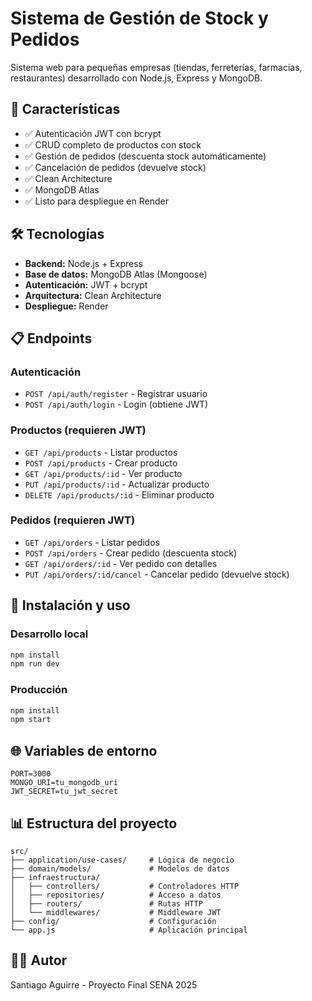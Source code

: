 # Sistema de Gestión de Stock y Pedidos

Sistema web para pequeñas empresas (tiendas, ferreterías, farmacias, restaurantes) desarrollado con Node.js, Express y MongoDB.

## 🚀 Características

- ✅ Autenticación JWT con bcrypt
- ✅ CRUD completo de productos con stock
- ✅ Gestión de pedidos (descuenta stock automáticamente)
- ✅ Cancelación de pedidos (devuelve stock)
- ✅ Clean Architecture
- ✅ MongoDB Atlas
- ✅ Listo para despliegue en Render

## 🛠️ Tecnologías

- **Backend:** Node.js + Express
- **Base de datos:** MongoDB Atlas (Mongoose)
- **Autenticación:** JWT + bcrypt
- **Arquitectura:** Clean Architecture
- **Despliegue:** Render

## 📋 Endpoints

### Autenticación
- `POST /api/auth/register` - Registrar usuario
- `POST /api/auth/login` - Login (obtiene JWT)

### Productos (requieren JWT)
- `GET /api/products` - Listar productos
- `POST /api/products` - Crear producto
- `GET /api/products/:id` - Ver producto
- `PUT /api/products/:id` - Actualizar producto
- `DELETE /api/products/:id` - Eliminar producto

### Pedidos (requieren JWT)
- `GET /api/orders` - Listar pedidos
- `POST /api/orders` - Crear pedido (descuenta stock)
- `GET /api/orders/:id` - Ver pedido con detalles
- `PUT /api/orders/:id/cancel` - Cancelar pedido (devuelve stock)

## 🚀 Instalación y uso

### Desarrollo local
```bash
npm install
npm run dev
```

### Producción
```bash
npm install
npm start
```

## 🌐 Variables de entorno

```env
PORT=3000
MONGO_URI=tu_mongodb_uri
JWT_SECRET=tu_jwt_secret
```

## 📊 Estructura del proyecto

```
src/
├── application/use-cases/     # Lógica de negocio
├── domain/models/             # Modelos de datos
├── infraestructura/
│   ├── controllers/           # Controladores HTTP
│   ├── repositories/          # Acceso a datos
│   ├── routers/               # Rutas HTTP
│   └── middlewares/           # Middleware JWT
├── config/                    # Configuración
└── app.js                     # Aplicación principal
```

## 👨‍💻 Autor

Santiago Aguirre - Proyecto Final SENA 2025